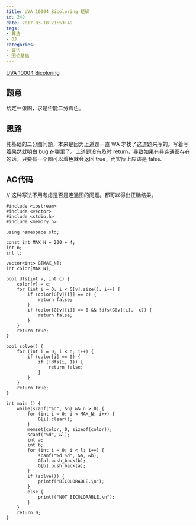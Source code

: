 ```yaml
---
title: UVA 10004 Bicoloring 题解
id: 248
date: 2017-03-18 21:53:49
tags:
- 算法
- OJ
categories:
- 算法
- 图论基础
---
```


[UVA 10004 Bicoloring](https://vjudge.net/problem/UVA-10004)

## 题意

给定一张图，求是否能二分着色。

## 思路

纯基础的二分图问题，本来是因为上道题一直 WA 才找了这道题来写的。写着写着果然就明白 bug 在哪里了。上道题没有及时 return，导致如果有非连通图存在的话，只要有一个图可以着色就会返回 true，而实际上应该是 false.

## AC代码

// 这种写法不用考虑是否是连通图的问题。都可以得出正确结果。
```
#include <iostream>
#include <vector>
#include <stdio.h>
#include <memory.h>

using namespace std;

const int MAX_N = 200 + 4;
int n;
int l;

vector<int> G[MAX_N];
int color[MAX_N];

bool dfs(int v, int c) {
    color[v] = c;
    for (int i = 0; i < G[v].size(); i++) {
        if (color[G[v][i]] == c) {
            return false;
        }
        if (color[G[v][i]] == 0 && !dfs(G[v][i], -c)) {
            return false;
        }
    }
    return true;
}

bool solve() {
    for (int i = 0; i < n; i++) {
        if (color[i] == 0) {
            if (!dfs(i, 1)) {
                return false;
            }
        }
    }
    return true;
}

int main () {
    while(scanf("%d", &n) && n > 0) {
        for (int i = 0; i < MAX_N; i++) {
            G[i].clear();
        }
        memset(color, 0, sizeof(color));
        scanf("%d", &l);
        int a;
        int b;
        for (int i = 0; i < l; i++) {
            scanf("%d %d", &a, &b);
            G[a].push_back(b);
            G[b].push_back(a);
        }
        if (solve()) {
            printf("BICOLORABLE.\n");
        }
        else {
            printf("NOT BICOLORABLE.\n");
        }        
    }
    return 0;
}
```

